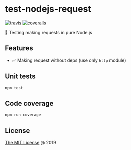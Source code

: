 # test-nodejs-request

[![travis](https://img.shields.io/travis/piecioshka/test-nodejs-request.svg)](https://travis-ci.org/piecioshka/test-nodejs-request)
[![coveralls](https://coveralls.io/repos/github/piecioshka/test-nodejs-request/badge.svg?branch=master)](https://coveralls.io/github/piecioshka/test-nodejs-request?branch=master)

:ledger: Testing making requests in pure Node.js

## Features

* :white_check_mark: Making request without deps (use only `http` module)

## Unit tests

```bash
npm test
```

## Code coverage

```bash
npm run coverage
```

## License

[The MIT License](http://piecioshka.mit-license.org) @ 2019
